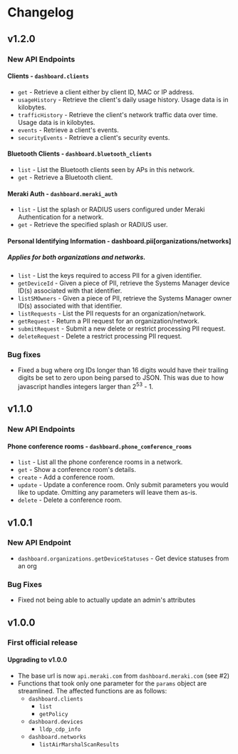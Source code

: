 # Changelog

## v1.2.0

### New API Endpoints

#### Clients - `dashboard.clients`

* `get` - Retrieve a client either by client ID, MAC or IP address.
* `usageHistory` - Retrieve the client's daily usage history. Usage data is in kilobytes.
* `trafficHistory` - Retrieve the client's network traffic data over time. Usage data is in kilobytes.
* `events` - Retrieve a client's events.
* `securityEvents` - Retrieve a client's security events.

#### Bluetooth Clients - `dashboard.bluetooth_clients`

* `list` - List the Bluetooth clients seen by APs in this network.
* `get` - Retrieve a Bluetooth client.

#### Meraki Auth - `dashboard.meraki_auth`

* `list` - List the splash or RADIUS users configured under Meraki Authentication for a network.
* `get` - Retrieve the specified splash or RADIUS user.

#### Personal Identifying Information - dashboard.pii[organizations/networks]
##### Applies for both organizations and networks.

* `list` - List the keys required to access PII for a given identifier.
* `getDeviceId` - Given a piece of PII, retrieve the Systems Manager device ID(s) associated with that identifier.
* `listSMOwners` - Given a piece of PII, retrieve the Systems Manager owner ID(s) associated with that identifier.
* `listRequests` - List the PII requests for an organization/network.
* `getRequest` - Return a PII request for an organization/network.
* `submitRequest` - Submit a new delete or restrict processing PII request.
* `deleteRequest` - Delete a restrict processing PII request.

### Bug fixes
* Fixed a bug where org IDs longer than 16 digits would have their trailing digits be set to zero upon being parsed to JSON. This was due to how javascript handles integers larger than 2<sup>53</sup> - 1.

## v1.1.0

### New API Endpoints

#### Phone conference rooms - `dashboard.phone_comference_rooms`

* `list` - List all the phone conference rooms in a network.
* `get` - Show a conference room's details.
* `create` - Add a conference room.
* `update` - Update a conference room. Only submit parameters you would like to update. Omitting any parameters will leave them as-is.
* `delete` - Delete a conference room.

## v1.0.1

### New API Endpoint
* `dashboard.organizations.getDeviceStatuses` - Get device statuses from an org

### Bug Fixes
* Fixed not being able to actually update an admin's attributes

## v1.0.0

### First official release

#### Upgrading to v1.0.0
* The base url is now `api.meraki.com` from `dashboard.meraki.com` (see #2)
* Functions that took only one parameter for the `params` object are streamlined. The affected functions are as follows:
  * `dashboard.clients`
    * `list`
    * `getPolicy`
  * `dashboard.devices`
    * `lldp_cdp_info`
  * `dashboard.networks`
    * `listAirMarshalScanResults`